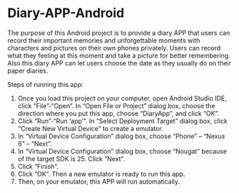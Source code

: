 # Diary-APP-Android
The purpose of this Android project is to provide a diary APP that users can record their important memories and unforgettable moments with characters and pictures on their own phones privately. Users can record what they feeling at this moment and take a picture for better remembering. Also this diary APP can let users choose the date as they usually do on their paper diaries.

Steps of running this app:
1.	Once you load this project on your computer, open Android Studio IDE, click “File”-“Open”. In “Open File or Project” dialog box, choose the direction where you put this app, choose “DiaryApp”, and click “OK”.
2.	Click “Run”-“Run ‘app’”. In “Select Deployment Target” dialog box, click “Create New Virtual Device” to create a emulator.
3.	In “Virtual Device Configuration” dialog box, choose “Phone” – “Nexus 6” – “Next”.
4.	In “Virtual Device Configuration” dialog box, choose “Nougat” because of the target SDK is 25. Click “Next”.
5.	Click “Finish”.
6.	Click “OK”. Then a new emulator is ready to run this app.
7.  Then, on your emulator, this APP will run automatically. 

